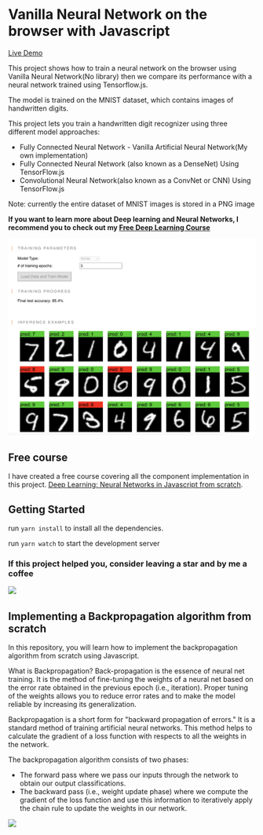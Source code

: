 # Vanilla Neural Network on the browser with Javascript

[Live Demo](https://apssouza22.github.io/neuralnet-browser/live)

This project shows how to train a neural network on the browser using Vanilla Neural Network(No library) 
then we compare its performance with a neural network trained using Tensorflow.js.

The model is trained on the MNIST dataset, which contains images of handwritten digits. 

This project lets you train a handwritten digit recognizer using three different model approaches:
- Fully Connected Neural Network - Vanilla Artificial Neural Network(My own implementation)
- Fully Connected Neural Network (also known as a DenseNet) Using TensorFlow.js
- Convolutional Neural Network(also known as a ConvNet or CNN) Using TensorFlow.js

Note: currently the entire dataset of MNIST images is stored in a PNG image

**If you want to learn more about Deep learning and Neural Networks, I recommend you to check out my [Free Deep Learning Course](https://www.udemy.com/course/convolutional-neural-net-cnn-for-developers/)**

![Alt text](predictions.png?raw=true "inference digits")

## Free course
I have created a free course covering all the component implementation in this project.
[Deep Learning: Neural Networks in Javascript from scratch](https://www.udemy.com/course/deep-learning-neural-networks-in-javascript-from-scratch/?referralCode=8609C3432BD37D794205).

## Getting Started
run `yarn install` to install all the dependencies.

run `yarn watch` to start the development server


### If this project helped you, consider leaving a star  and by me a coffee
<a href="https://www.buymeacoffee.com/apssouza"><img src="https://miro.medium.com/max/654/1*rQv8JgstmK0juxP-Kb4IGg.jpeg"></a>

## Implementing a Backpropagation algorithm from scratch
In this repository, you will learn how to implement the backpropagation algorithm from scratch using Javascript.

What is Backpropagation? Back-propagation is the essence of neural net training. 
It is the method of fine-tuning the weights of a neural net based on the error rate obtained in the previous epoch 
(i.e., iteration). Proper tuning of the weights allows you to reduce error rates and to make the model reliable by increasing its generalization.

Backpropagation is a short form for "backward propagation of errors." It is a standard method of training artificial neural 
networks. This method helps to calculate the gradient of a loss function with respects to all the weights in the network.

The backpropagation algorithm consists of two phases:

* The forward pass where we pass our inputs through the network to obtain our output classifications.
* The backward pass (i.e., weight update phase) where we compute the gradient of the loss function and use this information to iteratively apply 
the chain rule to update the weights in our network.

<img src="https://camo.githubusercontent.com/97ba6d4d96e26e783e836e035828b17ab314488b5983a9b94a58856c4d050c13/68747470733a2f2f7777772e6775727539392e636f6d2f696d616765732f312f3033303831395f303933375f4261636b50726f70616761312e706e67">